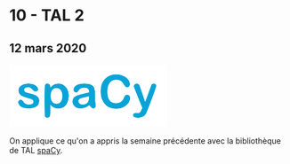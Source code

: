 # 10 - TAL 2

## 12 mars 2020

![](.gitbook/assets/spacy.png)

On applique ce qu'on a appris la semaine précédente avec la bibliothèque de TAL [spaCy](https://spacy.io/).

